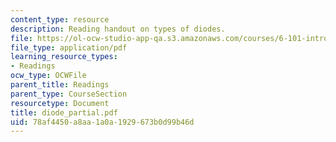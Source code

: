 ```yaml
---
content_type: resource
description: Reading handout on types of diodes.
file: https://ol-ocw-studio-app-qa.s3.amazonaws.com/courses/6-101-introductory-analog-electronics-laboratory-spring-2007/78af4450a8aa1a0a1929673b0d99b46d_diode_partial.pdf
file_type: application/pdf
learning_resource_types:
- Readings
ocw_type: OCWFile
parent_title: Readings
parent_type: CourseSection
resourcetype: Document
title: diode_partial.pdf
uid: 78af4450-a8aa-1a0a-1929-673b0d99b46d
---
```

